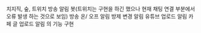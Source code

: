 치지직, 숲, 트위치 방송 알림 봇(트위치는 구현을 하긴 했으나 현재 채팅 연결 부분에서 오류 발생 하는 것으로 보임)
방송 온/ 오프 알림
방제 변경 알림
유튜브 업로드 알림
카페 글 업로드 알림
의 기능 구현
